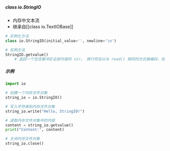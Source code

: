 ##### class io.StringIO
- 内存中文本流
- 继承自[[class io.TextIOBase]]
```python
# 实例化方法
class io.StringIO(initial_value='', newline='\n')

# 实例方法
StringIO.getvalue()
	# 返回一个包含缓冲区全部内容的 str。 换行符会以与 read() 相同的方式被编码，但是流的位置不会被改变。
```
##### 示例
```python
import io

# 创建一个内存文件对象
string_io = io.StringIO()

# 写入字符串到内存文件对象
string_io.write("Hello, StringIO!")

# 读取内存文件对象中的内容
content = string_io.getvalue()
print("Content:", content)

# 关闭内存文件对象
string_io.close()

```
